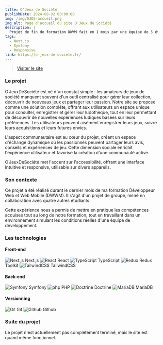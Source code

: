 ```yaml
---
title: O'Jeux de Société
publishDate: 2024-08-02 00:00:00
img: /img/OJDS-accueil.png
img_alt: Page d'accueil du site O'Jeux de Société
description: |
  Projet de fin de formation DWWM fait en 1 mois par une équipe de 5 étudiants
tags:
  - Next.js
  - Symfony
  - Responsive
link: https://o-jeux-de-societe.fr/
---
```





> <a href="https://o-jeux-de-societe.fr/">Visiter le site</a>

### Le projet

O'JeuxDeSociété est né d'un constat simple : les amateurs de jeux de société manquent souvent d'un outil centralisé pour gérer leur collection, découvrir de nouveaux jeux et partager leur passion. Notre site se propose comme une solution complète, offrant aux utilisateurs un espace unique pour consulter, enregistrer et gérer leur ludothèque, tout en leur permettant de découvrir de nouvelles expériences ludiques basées sur leurs préférences.
Les utilisateurs peuvent aisément enregistrer leurs jeux, suivre leurs acquisitions et leurs futures envies.

L'aspect communautaire est au cœur du projet, créant un espace d'échange dynamique où les passionnés peuvent partager leurs avis, conseils et expériences de jeu. Cette dimension sociale enrichit l'expérience utilisateur et favorise la création d'une communauté active.

O'JeuxDeSociété met l'accent sur l'accessibilité, offrant une interface intuitive et responsive, utilisable sur divers appareils.

### Son contexte

Ce projet a été réalisé durant le dernier mois de ma formation Développeur Web et Web Mobile (DWWM). Il s'agit d'un projet de groupe, mené en collaboration avec quatre autres étudiants. 

Cette expérience nous a permis de mettre en pratique les compétences acquises tout au long de notre formation, tout en travaillant dans un environnement simulant les conditions réelles d'une équipe de développement.

### Les technologies

#### Front-end

![Next.js](/svg/nextjs_icon_dark.svg) Next.js
![React](/svg/react.svg) React
![TypeScript](/svg/typescript.svg) TypeScript
![Redux](/svg/redux.svg) Redux Toolkit
![TailwindCSS](/svg/tailwindcss.svg) TailwindCSS

#### Back-end

![Symfony](/svg/symfony.svg) Symfony
![php](/svg/php.svg) PHP
![Doctrine](/svg/doctrine.svg) Doctrine
![MariaDB](/svg/mariadb.svg) MariaDB

#### Versionning

![Git](/svg/git.svg) Git
![Github](/svg/github.svg) Github

### Suite du projet

Le projet n'est actuellement pas complétement terminé, mais le site est quand même fonctionnel.
